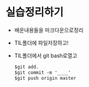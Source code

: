 # 실습정리하기

- 배운내용들을 마크다운으로정리

- TIL폴더에 파일저장하고!

- TIL폴더에서 git bash로열고

  ```markdown
  $git add.
  $git commit -m '____'
  $git push origin master
  ```

  

